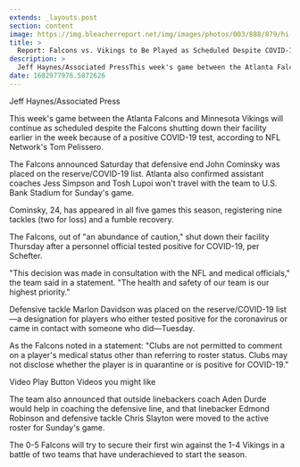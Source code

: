 ```yaml
--- 
extends: _layouts.post 
section: content 
image: https://img.bleacherreport.net/img/images/photos/003/888/879/hi-res-1a28f61841a2d005e3a54d59d6a7e8d3_crop_exact.jpg?w=1200&h=1200&q=75 
title: > 
  Report: Falcons vs. Vikings to Be Played as Scheduled Despite COVID-19 Concerns 
description: > 
  Jeff Haynes/Associated PressThis week's game between the Atlanta Falcons and Minnesota Vikings will continue as scheduled despite the Falcons shutting down their facility earlier in the week because of a positive COVID-19 test, according to NFL Network's Tom Pelissero.The Falcons announced Saturday that defensive end John Cominsky was placed on the reserve/COVID-19 list.The Falcons, out of "an abundance of caution," shut down their facility Thursday after a personnel official tested positive for COVID-19, per Schefter.Defensive tackle Marlon Davidson was placed on the reserve/COVID-19 list—a designation for players who either tested positive for the coronavirus or came in contact with someone who did—Tuesday.As the Falcons noted in a statement: "Clubs are not permitted to comment on a player's medical status other than referring to roster status. 
date: 1602977976.5872626 
--- 
```

Jeff Haynes/Associated Press

This week's game between the Atlanta Falcons and Minnesota Vikings will continue as scheduled despite the Falcons shutting down their facility earlier in the week because of a positive COVID-19 test, according to NFL Network's Tom Pelissero.



The Falcons announced Saturday that defensive end John Cominsky was placed on the reserve/COVID-19 list. Atlanta also confirmed assistant coaches Jess Simpson and Tosh Lupoi won't travel with the team to U.S. Bank Stadium for Sunday's game.

Cominsky, 24, has appeared in all five games this season, registering nine tackles (two for loss) and a fumble recovery.

The Falcons, out of "an abundance of caution," shut down their facility Thursday after a personnel official tested positive for COVID-19, per Schefter.

"This decision was made in consultation with the NFL and medical officials," the team said in a statement. "The health and safety of our team is our highest priority."

Defensive tackle Marlon Davidson was placed on the reserve/COVID-19 list—a designation for players who either tested positive for the coronavirus or came in contact with someone who did—Tuesday.

As the Falcons noted in a statement: "Clubs are not permitted to comment on a player's medical status other than referring to roster status. Clubs may not disclose whether the player is in quarantine or is positive for COVID-19."

Video Play Button Videos you might like

The team also announced that outside linebackers coach Aden Durde would help in coaching the defensive line, and that linebacker Edmond Robinson and defensive tackle Chris Slayton were moved to the active roster for Sunday's game.

The 0-5 Falcons will try to secure their first win against the 1-4 Vikings in a battle of two teams that have underachieved to start the season.